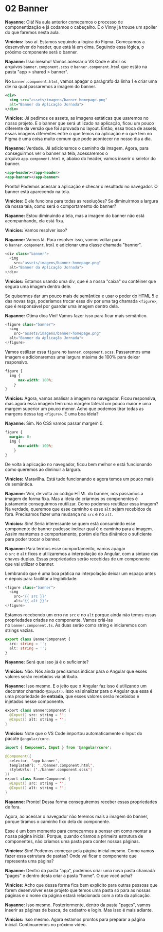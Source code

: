 # 02 Banner

**Nayanne:** Olá! Na aula anterior começamos o processo de componentização e já codamos o cabeçalho. E o Vinny já trouxe um spoiler do que faremos nesta aula.

**Vinícios:** Isso aí. Estamos seguindo a lógica do Figma. Começamos a desenvolver do header, que está lá em cima. Seguindo essa lógica, o próximo componente será o banner.

**Nayanne:** Isso mesmo! Vamos acessar o VS Code e abrir os arquivos `banner.component.scss` e `banner.component.html` que estão na pasta "app > shared > banner".

No `banner.component.html`, vamos apagar o parágrafo da linha 1 e criar uma div na qual passaremos a imagem do banner.

```xml
<div>
  <img src="assets/imagens/banner-homepage.png"
  alt="Banner da Aplicação Jornada"> 
</div>
```

**Vinícios:** Já pedimos os assets, as imagens estáticas que usaremos no nosso projeto. E o banner que será utilizado na aplicação, ficou um pouco diferente da versão que foi aprovada no layout. Então, essa troca de assets, essas imagens diferentes entre o que temos na aplicação e o que tem no Figma é uma coisa muito comum que pode acontecer no nosso dia a dia.

**Nayanne:** Verdade. Já adicionamos o caminho da imagem. Agora, para conseguirmos ver o banner na tela, acessaremos o arquivo `app.component.html` e, abaixo do header, vamos inserir o seletor do banner.

```xml
<app-header></app-header>
<app-banner></app-banner>
```

Pronto! Podemos acessar a aplicação e checar o resultado no navegador. O banner está aparecendo na tela.

**Vinícios:** E ele funciona para todas as resoluções? Se diminuirmos a largura da nossa tela, como será o comportamento do banner?

**Nayanne:** Estou diminuindo a tela, mas a imagem do banner não está acompanhando, ela está fixa.

**Vinícios:** Vamos resolver isso?

**Nayanne:** Vamos lá. Para resolver isso, vamos voltar para o `banner.component.html` e adicionar uma classe chamada "banner".

```javascript
<div class="banner">
  <img 
    src="assets/imagens/banner-homepage.png"
  alt="Banner da Aplicação Jornada"> 
</div>
```

**Vinícios:** Estamos usando uma div, que é a nossa "caixa" ou contêiner que segura uma imagem dentro dele.

Se quisermos dar um pouco mais de semântica e usar o poder do HTML 5 e das novas tags, poderíamos trocar essa div por uma tag chamada `<figure>`, que é responsável por guardar uma imagem dentro dela.

**Nayanne:** Ótima dica Vini! Vamos fazer isso para ficar mais semântico.

```javascript
<figure class="banner">
  <img 
    src="assets/imagens/banner-homepage.png"
  alt="Banner da Aplicação Jornada"> 
</figure>
```

Vamos estilizar essa `figure` no `banner.component.scss`. Passaremos uma imagem e adicionaremos uma largura máxima de 100% para deixar responsivo.

```css
figure {
  img {
      max-width: 100%;
    }
}
```

**Vinícios:** Agora, vamos analisar a imagem no navegador. Ficou responsiva, mas agora essa imagem tem uma margem lateral um pouco maior e uma margem superior um pouco menor. Acho que podemos tirar todas as margens dessa tag `<figure>`. É uma boa ideia?

**Nayanne:** Sim. No CSS vamos passar margem 0.

```css
figure {
  margin: 0;
  img {
      max-width: 100%;
    }
}
```

De volta à aplicação no navegador, ficou bem melhor e está funcionando como queremos ao diminuir a largura.

**Vinícios:** Maravilha. Está tudo funcionando e agora temos um pouco mais de semântica.

**Nayanne:** Vini, de volta ao código HTML do banner, nós passamos a imagem de forma fixa. Mas a ideia de criarmos os componentes é justamente conseguirmos reutilizar. Como podemos reutilizar essa imagem? Na verdade, queremos que esse caminho e esse `alt` sejam recebidos de fora. Precisamos fazer uma mudança no `src` e no `alt`.

**Vinícios:** Sim! Seria interessante se quem está consumindo esse componente de banner pudesse indicar qual é o caminho para a imagem. Assim mantemos o comportamento, porém ele fica dinâmico o suficiente para poder trocar o banner.

**Nayanne:** Para termos esse comportamento, vamos apagar o `src` e `alt` fixos e utilizaremos a interpolação do Angular, com a sintaxe das chaves duplas. Essas propriedades serão recebidas de um componente que vai utilizar o banner.

Lembrando que é uma boa prática na interpolação deixar um espaço antes e depois para facilitar a legibilidade.

```javascript
<figure class="banner">
  <img 
    src="{{ src }}"
    alt="{{ alt }}">
</figure>
```

Estamos recebendo um erro no `src` e no `alt` porque ainda não temos essas propriedades criadas no componente. Vamos criá-las no `banner.component.ts`. As duas serão como string e iniciaremos com strings vazias.

```typescript
export class BannerComponent {
  src: string = '';
  alt: string = '';
}
```

**Nayanne:** Será que isso já é o suficiente?

**Vinícios:** Não. Nós ainda precisamos indicar para o Angular que esses valores serão recebidos via atributo.

**Nayanne:** Isso mesmo. E o jeito que o Angular faz isso é utilizando um decorator chamado `@Input()`. Isso vai sinalizar para o Angular que essa é uma propriedade de **entrada**, que esses valores serão recebidos e injetados nesse componente.

```kotlin
export class BannerComponent {
  @Input() src: string = '';
  @Input() alt: string = '';
}
```

**Vinícios:** Note que o VS Code importou automaticamente o Input do pacote `@angular/core`.

```kotlin
import { Component, Input } from '@angular/core';

@Component({
  selector: 'app-banner',
  templateUrl: './banner.component.html',
  styleUrls: ['./banner.component.scss']
})
export class BannerComponent {
  @Input() src: string = '';
  @Input() alt: string = '';
}
```

**Nayanne:** Pronto! Dessa forma conseguiremos receber essas propriedades de fora.

Agora, ao acessar o navegador não teremos mais a imagem do banner, porque tiramos o caminho fixo dela do componente.

Esse é um bom momento para começarmos a pensar em como montar a nossa página inicial. Porque, quando criamos a primeira estrutura de componentes, não criamos uma pasta para conter nossas páginas.

**Vinícios:** Sim! Podemos começar pela página inicial mesmo. Como vamos fazer essa estrutura de pastas? Onde vai ficar o componente que representa uma página?

**Nayanne:** Dentro da pasta "app", podemos criar uma nova pasta chamada "pages" e dentro desta criar a pasta "home". O que você acha?

**Vinícios:** Acho que dessa forma fica bem explícito para outras pessoas que forem desenvolver esse projeto que temos uma pasta só para as nossas páginas e o nome da página estará relacionado com a rota da aplicação.

**Nayanne:** Isso mesmo. Posteriormente, dentro da pasta "pages", vamos inserir as páginas de busca, de cadastro e login. Mas isso é mais adiante.

**Vinícios:** Isso mesmo. Agora estamos prontos para preparar a página inicial. Continuaremos no próximo vídeo.